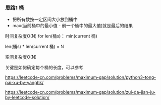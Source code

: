 ### 思路1 桶

- 把所有数按一定区间大小放到桶中
- max(当前桶中的最小值 - 前一个桶中的最大值)就是最后的结果

时间复杂度O(N)
for len(桶s)：
  min(current 桶)

len(桶s) * len(current 桶) = N

空间复杂度O(N)

关键是如何确定每个桶的长度，可以参考

https://leetcode-cn.com/problems/maximum-gap/solution/python3-tong-pai-xu-by-yanghk/

https://leetcode-cn.com/problems/maximum-gap/solution/zui-da-jian-ju-by-leetcode-solution/


